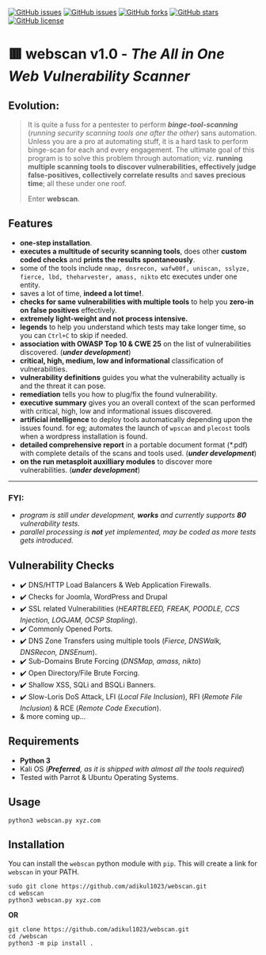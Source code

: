 [![GitHub issues](https://img.shields.io/github/issues/adikul1023/webscan.svg?color=%23ff0000)](https://github.com/adikul1023/webscan/issues)
[![GitHub issues](https://img.shields.io/github/issues-closed/adikul1023/webscan.svg?color=%2300cc00)](https://github.com/adikul1023/webscan/issues)
[![GitHub forks](https://img.shields.io/github/forks/adikul1023/webscan.svg?color=%23ffff00)](https://github.com/adikul1023/webscan/network)
[![GitHub stars](https://img.shields.io/github/stars/adikul1023/webscan.svg?color=%23ff3300)](https://github.com/adikul1023/webscan/stargazers)
[![GitHub license](https://img.shields.io/github/license/adikul1023/webscan.svg?color=%230000ff)](https://github.com/adikul1023/webscan/blob/master/LICENSE)

# :red_square: webscan v1.0 - _The All in One Web Vulnerability Scanner_

## Evolution:
> It is quite a fuss for a pentester to perform _**binge-tool-scanning**_ (_running security scanning tools one after the other_) sans automation. Unless you are a pro at automating stuff, it is a hard task to perform binge-scan for each and every engagement. The ultimate goal of this program is to solve this problem through automation; viz. **running multiple scanning tools to discover vulnerabilities, effectively judge false-positives, collectively correlate results** and **saves precious time**; all these under one roof.<p>Enter **webscan**.

## Features
- **one-step installation**.
- **executes a multitude of security scanning tools**, does other **custom coded checks** and **prints the results spontaneously**.
- some of the tools include `nmap, dnsrecon, wafw00f, uniscan, sslyze, fierce, lbd, theharvester, amass, nikto` etc executes under one entity.
- saves a lot of time, **indeed a lot time!**.
- **checks for same vulnerabilities with multiple tools** to help you **zero-in on false positives** effectively.
- **extremely light-weight and not process intensive.**
- **legends** to help you understand which tests may take longer time, so you can `Ctrl+C` to skip if needed.
- **association with OWASP Top 10 & CWE 25** on the list of vulnerabilities discovered. (_**under development**_)
- **critical, high, medium, low and informational** classification of vulnerabilities.
- **vulnerability definitions** guides you what the vulnerability actually is and the threat it can pose.
- **remediation** tells you how to plug/fix the found vulnerability.
- **executive summary** gives you an overall context of the scan performed with critical, high, low and informational issues discovered.
- **artificial intelligence** to deploy tools automatically depending upon the issues found. for eg; automates the launch of `wpscan` and `plecost` tools when a wordpress installation is found.
- **detailed comprehensive report** in a portable document format (*.pdf) with complete details of the scans and tools used. (_**under development**_)
- **on the run metasploit auxilliary modules** to discover more vulnerabilities. (_**under development**_)

---
### FYI:
- _program is still under development, **works** and currently supports **80** vulnerability tests._
- _parallel processing is **not** yet implemented, may be coded as more tests gets introduced._

## Vulnerability Checks
- :heavy_check_mark: DNS/HTTP Load Balancers & Web Application Firewalls.
- :heavy_check_mark: Checks for Joomla, WordPress and Drupal
- :heavy_check_mark: SSL related Vulnerabilities (_HEARTBLEED, FREAK, POODLE, CCS Injection, LOGJAM, OCSP Stapling_).
- :heavy_check_mark: Commonly Opened Ports.
- :heavy_check_mark: DNS Zone Transfers using multiple tools (_Fierce, DNSWalk, DNSRecon, DNSEnum_).
- :heavy_check_mark: Sub-Domains Brute Forcing (_DNSMap, amass, nikto_)
- :heavy_check_mark: Open Directory/File Brute Forcing.
- :heavy_check_mark: Shallow XSS, SQLi and BSQLi Banners.
- :heavy_check_mark: Slow-Loris DoS Attack, LFI (_Local File Inclusion_), RFI (_Remote File Inclusion_) & RCE (_Remote Code Execution_).
- & more coming up...

## Requirements
- **Python 3**
- Kali OS (_**Preferred**, as it is shipped with almost all the tools required_)
- Tested with Parrot & Ubuntu Operating Systems.

## Usage 
 `python3 webscan.py xyz.com`


## Installation

You can install the `webscan` python module with `pip`. This will create a link for `webscan` in your PATH. 
```
sudo git clone https://github.com/adikul1023/webscan.git
cd webscan
python3 webscan.py xyz.com
```
**OR**

```
git clone https://github.com/adikul1023/webscan.git 
cd /webscan
python3 -m pip install .
```

